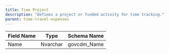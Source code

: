 ```yaml
---
title: Time Project
description: "Defines a project or funded activity for time tracking."
parent: time-travel-expenses
---
```


| Field Name | Type    | Schema Name   |
|------------|---------|--------------|
| Name       | Nvarchar| govcdm_Name  |
